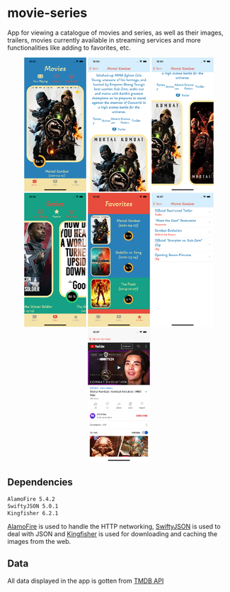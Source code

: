 # movie-series
App for viewing a catalogue of movies and series, as well as their images, trailers, movies currently available in streaming services and more functionalities like adding to favorites, etc.

<p align="center">
  <img src="https://github.com/enriquedlh97/movie-series/blob/main/screenshots/Simulator%20Screen%20Shot%20-%20iPhone%2012%20-%202021-04-27%20at%2010.54.18.png" width="140">
  <img src="https://github.com/enriquedlh97/movie-series/blob/main/screenshots/Simulator%20Screen%20Shot%20-%20iPhone%2012%20-%202021-04-27%20at%2010.54.38.png" width="140">
  <img src="https://github.com/enriquedlh97/movie-series/blob/main/screenshots/Simulator%20Screen%20Shot%20-%20iPhone%2012%20-%202021-04-27%20at%2010.54.55.png" width="140">
  <img src="https://github.com/enriquedlh97/movie-series/blob/main/screenshots/Simulator%20Screen%20Shot%20-%20iPhone%2012%20-%202021-04-27%20at%2010.55.27.png" width="140">
  <img src="https://github.com/enriquedlh97/movie-series/blob/main/screenshots/Simulator%20Screen%20Shot%20-%20iPhone%2012%20-%202021-04-27%20at%2010.55.46.png" width="140">
  <img src="https://github.com/enriquedlh97/movie-series/blob/main/screenshots/Simulator%20Screen%20Shot%20-%20iPhone%2012%20-%202021-04-27%20at%2010.57.13.png" width="140">
  <img src="https://github.com/enriquedlh97/movie-series/blob/main/screenshots/Simulator%20Screen%20Shot%20-%20iPhone%2012%20-%202021-04-27%20at%2010.57.46.png" width="140">


## Dependencies

```
AlamoFire 5.4.2
SwiftyJSON 5.0.1
Kingfisher 6.2.1
```

[AlamoFire](https://github.com/Alamofire/Alamofire.git) is used to handle the HTTP networking, [SwiftyJSON](https://github.com/SwiftyJSON/SwiftyJSON.git) is used to deal with JSON and [Kingfisher](https://github.com/onevcat/Kingfisher.git) is used for downloading and caching the images from the web.

## Data
All data displayed in the app is gotten from [TMDB API](https://developers.themoviedb.org/3/getting-started/introduction)
